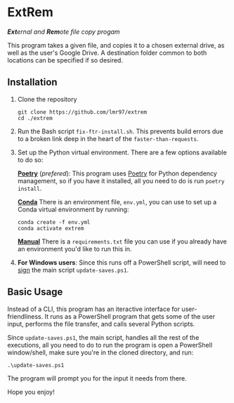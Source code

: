 # ExtRem

***Ext**ernal and **Rem**ote file copy progam*

This program takes a given file, and copies it to a chosen external drive, as well as the user's Google Drive. A destination folder common to both locations can be specified if so desired.  

## Installation

1. Clone the repository
    ```
    git clone https://github.com/lmr97/extrem
    cd ./extrem
    ```
2. Run the Bash script `fix-ftr-install.sh`. This prevents build errors due to a broken link deep in the heart of the `faster-than-requests`.
2. Set up the Python virtual environment. There are a few options available to do so:
    
    <u>**Poetry**</u> (*prefered*): This program uses [Poetry](https://python-poetry.org/docs/) for Python dependency management, so if you have it installed, all you need to do is run `poetry install`.

    <u>**Conda**</u> There is an environment file, `env.yml`, you can use to set up a Conda virtual environment by running:
    ```
    conda create -f env.yml
    conda activate extrem
    ```

    <u>**Manual**</u> There is a `requirements.txt` file you can use if you already have an environment you'd like to run this in.

3. **For Windows users**: Since this runs off a PowerShell script, will need to [sign](https://learn.microsoft.com/en-us/powershell/module/microsoft.powershell.core/about/about_signing?view=powershell-7.4) the main script `update-saves.ps1`.

## Basic Usage

Instead of a CLI, this program has an iteractive interface for user-friendliness. It runs as a PowerShell program that gets some of the user input, performs the file transfer, and calls several Python scripts. 

Since `update-saves.ps1`, the main script, handles all the rest of the executions, all you need to do to run the program is open a PowerShell window/shell, make sure you're in the cloned directory, and run:

```
.\update-saves.ps1
```

The program will prompt you for the input it needs from there. 

Hope you enjoy!